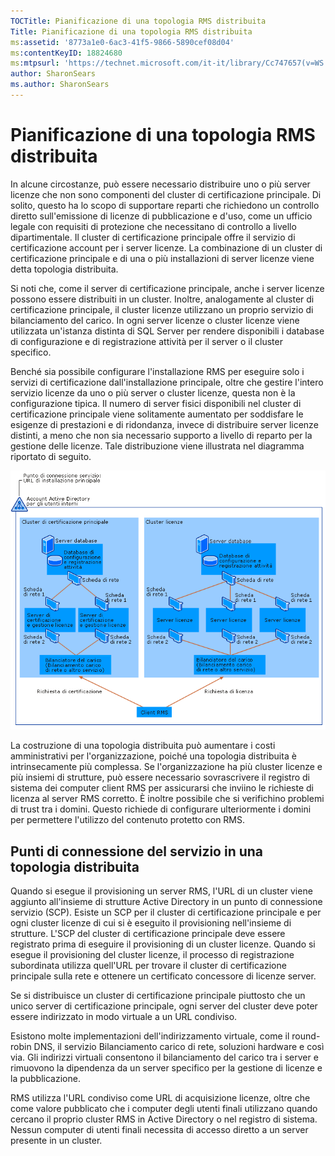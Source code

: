 ```yaml
---
TOCTitle: Pianificazione di una topologia RMS distribuita
Title: Pianificazione di una topologia RMS distribuita
ms:assetid: '8773a1e0-6ac3-41f5-9866-5890cef08d04'
ms:contentKeyID: 18824680
ms:mtpsurl: 'https://technet.microsoft.com/it-it/library/Cc747657(v=WS.10)'
author: SharonSears
ms.author: SharonSears
---
```


Pianificazione di una topologia RMS distribuita
===============================================

In alcune circostanze, può essere necessario distribuire uno o più server licenze che non sono componenti del cluster di certificazione principale. Di solito, questo ha lo scopo di supportare reparti che richiedono un controllo diretto sull'emissione di licenze di pubblicazione e d'uso, come un ufficio legale con requisiti di protezione che necessitano di controllo a livello dipartimentale. Il cluster di certificazione principale offre il servizio di certificazione account per i server licenze. La combinazione di un cluster di certificazione principale e di una o più installazioni di server licenze viene detta topologia distribuita.

Si noti che, come il server di certificazione principale, anche i server licenze possono essere distribuiti in un cluster. Inoltre, analogamente al cluster di certificazione principale, il cluster licenze utilizzano un proprio servizio di bilanciamento del carico. In ogni server licenze o cluster licenze viene utilizzata un'istanza distinta di SQL Server per rendere disponibili i database di configurazione e di registrazione attività per il server o il cluster specifico.

Benché sia possibile configurare l'installazione RMS per eseguire solo i servizi di certificazione dall'installazione principale, oltre che gestire l'intero servizio licenze da uno o più server o cluster licenze, questa non è la configurazione tipica. Il numero di server fisici disponibili nel cluster di certificazione principale viene solitamente aumentato per soddisfare le esigenze di prestazioni e di ridondanza, invece di distribuire server licenze distinti, a meno che non sia necessario supporto a livello di reparto per la gestione delle licenze. Tale distribuzione viene illustrata nel diagramma riportato di seguito.

![](/security-updates/images/Cc747657.01fa5a85-5711-41aa-932a-124049d34186(WS.10).gif "Topologia distribuita")

La costruzione di una topologia distribuita può aumentare i costi amministrativi per l'organizzazione, poiché una topologia distribuita è intrinsecamente più complessa. Se l'organizzazione ha più cluster licenze e più insiemi di strutture, può essere necessario sovrascrivere il registro di sistema dei computer client RMS per assicurarsi che inviino le richieste di licenza al server RMS corretto. È inoltre possibile che si verifichino problemi di trust tra i domini. Questo richiede di configurare ulteriormente i domini per permettere l'utilizzo del contenuto protetto con RMS.

Punti di connessione del servizio in una topologia distribuita
--------------------------------------------------------------

Quando si esegue il provisioning un server RMS, l'URL di un cluster viene aggiunto all'insieme di strutture Active Directory in un punto di connessione servizio (SCP). Esiste un SCP per il cluster di certificazione principale e per ogni cluster licenze di cui si è eseguito il provisioning nell'insieme di strutture. L'SCP del cluster di certificazione principale deve essere registrato prima di eseguire il provisioning di un cluster licenze. Quando si esegue il provisioning del cluster licenze, il processo di registrazione subordinata utilizza quell'URL per trovare il cluster di certificazione principale sulla rete e ottenere un certificato concessore di licenze server.

Se si distribuisce un cluster di certificazione principale piuttosto che un unico server di certificazione principale, ogni server del cluster deve poter essere indirizzato in modo virtuale a un URL condiviso.

Esistono molte implementazioni dell'indirizzamento virtuale, come il round-robin DNS, il servizio Bilanciamento carico di rete, soluzioni hardware e così via. Gli indirizzi virtuali consentono il bilanciamento del carico tra i server e rimuovono la dipendenza da un server specifico per la gestione di licenze e la pubblicazione.

RMS utilizza l'URL condiviso come URL di acquisizione licenze, oltre che come valore pubblicato che i computer degli utenti finali utilizzano quando cercano il proprio cluster RMS in Active Directory o nel registro di sistema. Nessun computer di utenti finali necessita di accesso diretto a un server presente in un cluster.
